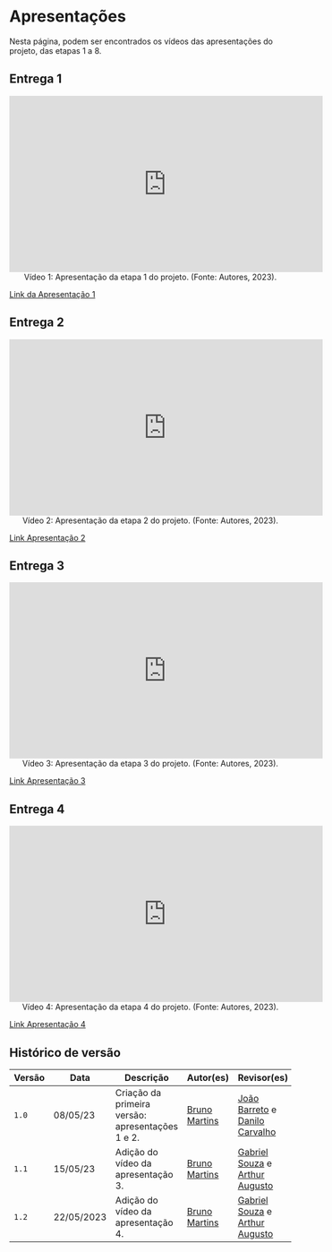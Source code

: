 # Apresentações
Nesta página, podem ser encontrados os vídeos das apresentações do projeto, das etapas 1 a 8.

## Entrega 1

<center>
<iframe width="560" height="315" src="https://www.youtube.com/embed/xdp7TSaSQKo" title="YouTube video player" frameborder="0" allow="accelerometer; autoplay; clipboard-write; encrypted-media; gyroscope; picture-in-picture; web-share" allowfullscreen></iframe>
</center>
<div style="text-align: center">
Vídeo 1: Apresentação da etapa 1 do projeto. (Fonte: Autores, 2023).
</div>

[Link da Apresentação 1](https://youtu.be/xdp7TSaSQKo)

## Entrega 2

<center>
<iframe width="560" height="315" src="https://www.youtube.com/embed/cbzj50MepgE" title="YouTube video player" frameborder="0" allow="accelerometer; autoplay; clipboard-write; encrypted-media; gyroscope; picture-in-picture; web-share" allowfullscreen></iframe>
</center>
<div style="text-align: center">
Vídeo 2: Apresentação da etapa 2 do projeto. (Fonte: Autores, 2023).
</div>

[Link Apresentação 2](https://youtu.be/cbzj50MepgE)

## Entrega 3

<center>
<iframe width="560" height="315" src="https://www.youtube.com/embed/4XSKhGRtvl4" title="YouTube video player" frameborder="0" allow="accelerometer; autoplay; clipboard-write; encrypted-media; gyroscope; picture-in-picture; web-share" allowfullscreen></iframe>
</center>
<div style="text-align: center">
Vídeo 3: Apresentação da etapa 3 do projeto. (Fonte: Autores, 2023).
</div>

[Link Apresentação 3](https://youtu.be/4XSKhGRtvl4)

## Entrega 4

<center>
<iframe width="560" height="315" src="https://www.youtube.com/embed/xxACLi_M18c" title="YouTube video player" frameborder="0" allow="accelerometer; autoplay; clipboard-write; encrypted-media; gyroscope; picture-in-picture; web-share" allowfullscreen></iframe>
</center>
<div style="text-align: center">
Vídeo 4: Apresentação da etapa 4 do projeto. (Fonte: Autores, 2023).
</div>

[Link Apresentação 4](https://www.youtube.com/embed/xxACLi_M18c)

## Histórico de versão
| Versão | Data | Descrição | Autor(es) | Revisor(es) |
| --- | --- | --- | --- | --- |
|  `1.0`   | 08/05/23 | Criação da primeira versão: apresentações 1 e 2. | [Bruno Martins](https://github.com/gitbmvb) | [João Barreto](https://github.com/JoaoBarreto03) e [Danilo Carvalho](https://github.com/Danilo-Carvalho-Antunes) |
|  `1.1`   | 15/05/23 | Adição do vídeo da apresentação 3. | [Bruno Martins](https://github.com/gitbmvb) | [Gabriel Souza](https://github.com/GabrielMS00) e [Arthur Augusto](https://github.com/arthur-augusto) |
|  `1.2`   | 22/05/2023 | Adição do vídeo da apresentação 4. | [Bruno Martins](https://github.com/gitbmvb) | [Gabriel Souza](https://github.com/GabrielMS00) e [Arthur Augusto](https://github.com/arthur-augusto) |